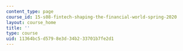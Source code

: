 ```yaml
---
content_type: page
course_id: 15-s08-fintech-shaping-the-financial-world-spring-2020
layout: course_home
title: ''
type: course
uid: 11364bc5-d579-8e3d-34b2-33701b7fe2d1
---
```

